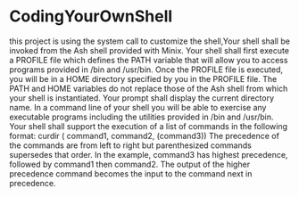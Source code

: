# CodingYourOwnShell
this project is using the system call to customize the shell,Your shell shall be invoked from the Ash shell provided with Minix. Your shell shall first execute a PROFILE file which defines the PATH variable that will allow you to access programs provided in /bin and /usr/bin. Once the PROFILE file is executed, you will be in a HOME directory specified by you in the PROFILE file. The PATH and HOME variables do not replace those of the Ash shell from which your shell is instantiated. Your prompt shall display the current directory name. In a command line of your shell you will be able to exercise any executable programs including the utilities provided in /bin and /usr/bin.  Your shell shall support the execution of a list of commands in the following format: curdir ( command1, command2, (command3))            The precedence of the commands are from left to right but                 parenthesized commands supersedes that order. In the example,              command3 has highest precedence, followed by command1 then             command2. The output of the higher precedence command becomes             the input to the command next in precedence.
